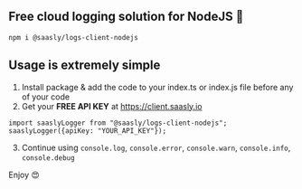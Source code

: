 ## Free cloud logging solution for NodeJS 🎉

`npm i @saasly/logs-client-nodejs`

## Usage is extremely simple

1. Install package & add the code to your index.ts or index.js file before any of your code
2. Get your **FREE API KEY** at https://client.saasly.io

```
import saaslyLogger from "@saasly/logs-client-nodejs";
saaslyLogger({apiKey: "YOUR_API_KEY"});
```

3. Continue using `console.log`, `console.error`, `console.warn`, `console.info`, `console.debug`

Enjoy 😍

